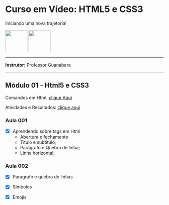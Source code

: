 
# Curso em Vídeo: HTML5 e CSS3


Iniciando uma nova trajetória!

<img src="https://cdn.jsdelivr.net/gh/devicons/devicon/icons/html5/html5-original-wordmark.svg" width="70" height="70"/>

<img src="https://cdn.jsdelivr.net/gh/devicons/devicon/icons/css3/css3-original-wordmark.svg" width="70" height="70"/>

<br>
<hr>

**Instrutor:** 
Professor Guanabara
<hr>

## Módulo 01 - Html5 e CSS3

Comandos em Html: [clique Aqui](https://github.com/PamelaRondina/step-by-step/blob/main/html/comandos_html.md)

Atividades e Resultados: [clique aqui](link)

### Aula 001 

- [x] Aprendendo sobre tags em Html
  * Abertura e fechamento
  * Título e subtítulo;
  * Parágrafo e Quebra de linha;
  * Linha horizontal;

### Aula 002
- [x] Parágrafo e quebra de linhas
- [x] Símbolos
- [x] Emojis



